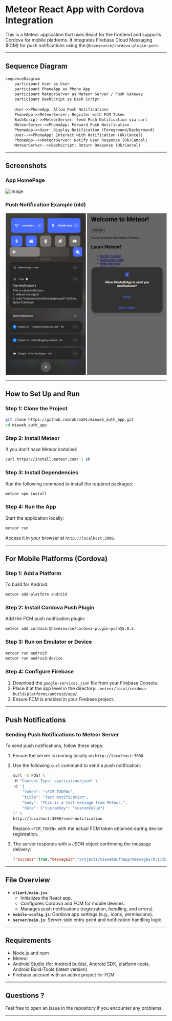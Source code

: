 # Meteor React App with Cordova Integration

This is a Meteor application that uses React for the frontend and supports Cordova for mobile platforms. It integrates Firebase Cloud Messaging (FCM) for push notifications using the `@havesource/cordova-plugin-push`.

---
## Sequence Diagram 
```mermaid
sequenceDiagram
    participant User as User
    participant PhoneApp as Phone App
    participant MeteorServer as Meteor Server / Push Gateway
    participant BashScript as Bash Script

    User->>PhoneApp: Allow Push Notifications
    PhoneApp->>MeteorServer: Register with FCM Token
    BashScript->>MeteorServer: Send Push Notification via curl
    MeteorServer->>PhoneApp: Forward Push Notification
    PhoneApp->>User: Display Notification (Foreground/Background)
    User-->>PhoneApp: Interact with Notification (Ok/Cancel)
    PhoneApp-->>MeteorServer: Notify User Response (Ok/Cancel)
    MeteorServer-->>BashScript: Return Response (Ok/Cancel)

```
---

## Screenshots


### App HomePage
<img width="450" alt="image" src="https://github.com/user-attachments/assets/ceaab48e-3465-4b75-8932-174e2e2ff231" />



### Push Notification Example (old)
![Push Notification](screenshots/push.png)

---

## How to Set Up and Run

### Step 1: Clone the Project
```bash
git clone https://github.com/abroa01/mieweb_auth_app.git
cd mieweb_auth_app
```

### Step 2: Install Meteor
If you don’t have Meteor installed:
```bash
curl https://install.meteor.com/ | sh
```

### Step 3: Install Dependencies
Run the following command to install the required packages:
```bash
meteor npm install
```

### Step 4: Run the App
Start the application locally:
```bash
meteor run
```
Access it in your browser at `http://localhost:3000`.

---

## For Mobile Platforms (Cordova)

### Step 1: Add a Platform
To build for Android:
```bash
meteor add-platform android
```

### Step 2: Install Cordova Push Plugin
Add the FCM push notification plugin:
```bash
meteor add cordova:@havesource/cordova-plugin-push@5.0.5
```

### Step 3: Run on Emulator or Device
```bash
meteor run android
meteor run android-device
```

### Step 4: Configure Firebase
1. Download the `google-services.json` file from your Firebase Console.
2. Place it at the app level in the directory: `.meteor/local/cordova-build/platforms/android/app/`.
3. Ensure FCM is enabled in your Firebase project.

---

## Push Notifications

### Sending Push Notifications to Meteor Server
To send push notifications, follow these steps:

1. Ensure the server is running locally on `http://localhost:3000`.
2. Use the following `curl` command to send a push notification:
   ```bash
   curl -X POST \
   -H "Content-Type: application/json" \
   -d '{
       "token": "<FCM_TOKEN>",
       "title": "Test Notification",
       "body": "This is a test message from Meteor.",
       "data": {"customKey": "customValue"}
   }' \
   http://localhost:3000/send-notification
   ```
   Replace `<FCM_TOKEN>` with the actual FCM token obtained during device registration.

3. The server responds with a JSON object confirming the message delivery:
   ```json
   {"success":true,"messageId":"projects/miewebauthapp/messages/0:1735348363018943%a09965e2a09965e2"}
   ```

---

## File Overview
- **`client/main.jsx`**:
  - Initializes the React app.
  - Configures Cordova and FCM for mobile devices.
  - Manages push notifications (registration, handling, and errors).
- **`mobile-config.js`**: Cordova app settings (e.g., icons, permissions).
- **`server/main.js`**: Server-side entry point and notification handling logic.

---

## Requirements
- Node.js and npm
- Meteor
- Android Studio (for Android builds), Android SDK, platform-tools, Android Build-Tools (latest version)
- Firebase account with an active project for FCM

---

## Questions ?
Feel free to open an issue in the repository if you encounter any problems.

---


